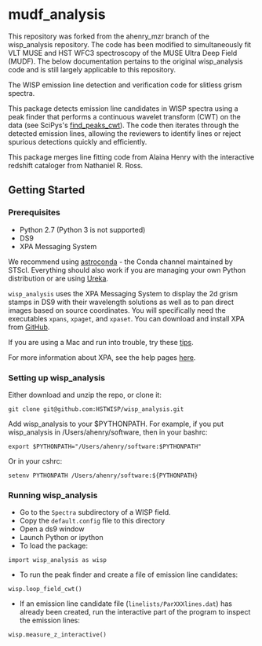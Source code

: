 # mudf_analysis

This repository was forked from the ahenry_mzr branch of the wisp_analysis repository. The code has been modified to simultaneously fit VLT MUSE and HST WFC3 spectroscopy of the MUSE Ultra Deep Field (MUDF). The below documentation pertains to the original wisp_analysis code and is still largely applicable to this repository.

The WISP emission line detection and verification code for slitless grism spectra. 

This package detects emission line candidates in WISP 
spectra using a peak finder that performs a continuous wavelet transform
(CWT) on the data
(see SciPys's [find_peaks_cwt](https://docs.scipy.org/doc/scipy/reference/generated/scipy.signal.find_peaks_cwt.html)).
The code then iterates through the detected emission lines, allowing the 
reviewers to identify lines or reject spurious detections quickly and 
efficiently. 

This package merges line fitting code from Alaina Henry with the interactive
redshift cataloger from Nathaniel R. Ross. 


## Getting Started

### Prerequisites

* Python 2.7  (Python 3 is not supported)
* DS9
* XPA Messaging System

We recommend using [astroconda](https://astroconda.readthedocs.io/en/latest/) - 
the Conda channel maintained by STScI. Everything should also work if you are 
managing your own Python distribution or are using 
[Ureka](http://ssb.stsci.edu/ureka/).

`wisp_analysis` uses the XPA Messaging System to display the 2d grism stamps 
in DS9 with their wavelength solutions as well as to pan direct images based 
on source coordinates. You will specifically need the executables 
`xpans`, `xpaget`, and `xpaset`. 
You can download and install XPA from 
[GitHub](https://github.com/ericmandel/xpa). 

If you are using a Mac and run into trouble, try these [tips](http://staff.washington.edu/rowen/ds9andxpa.html#Installing). 

For more information about XPA, see the help pages [here](http://hea-www.harvard.edu/RD/xpa/).


### Setting up wisp_analysis
Either download and unzip the repo, or clone it:

```
git clone git@github.com:HSTWISP/wisp_analysis.git
```

Add wisp\_analysis to your $PYTHONPATH. 
For example, if you put wisp\_analysis in /Users/ahenry/software, then 
in your bashrc:
```
export $PYTHONPATH="/Users/ahenry/software:$PYTHONPATH"
``` 
Or in your cshrc:
```
setenv PYTHONPATH /Users/ahenry/software:${PYTHONPATH}
```

### Running wisp_analysis

* Go to the `Spectra` subdirectory of a WISP field. 
* Copy the `default.config` file to this directory
* Open a ds9 window
* Launch Python or ipython
* To load the package:
```
import wisp_analysis as wisp
```
* To run the peak finder and create a file of emission line candidates:
```
wisp.loop_field_cwt()
```
* If an emission line candidate file (`linelists/ParXXXlines.dat`) has already 
been created, run the interactive part of the program to inspect the emission 
lines:
```
wisp.measure_z_interactive()
```

